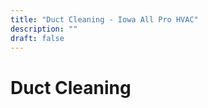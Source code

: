 ```yaml
---
title: "Duct Cleaning - Iowa All Pro HVAC"
description: ""
draft: false
---
```


<main class="ct-section fade-up" id="section-3-83"><div class="ct-section-inner-wrap"><h1 class="ct-headline pageheading" id="headline-4-83"><span class="ct-span" id="span-5-83">Duct Cleaning</span></h1></div></main>